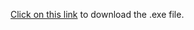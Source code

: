 [Click on this link](https://drive.google.com/file/d/13TitGznn7btJETnj42elTsJhE-9E0iw5/view?usp=sharing) to download the .exe file.
